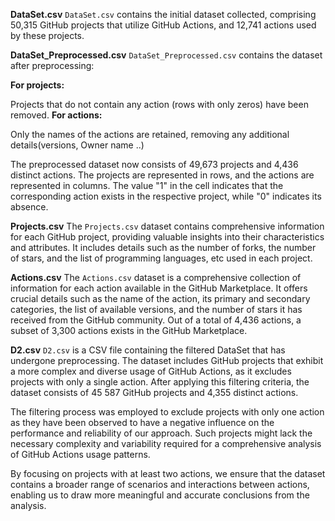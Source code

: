 **DataSet.csv**
`DataSet.csv` contains the initial dataset collected, comprising 50,315 GitHub projects that utilize GitHub Actions, and 12,741 actions used by these projects.

**DataSet_Preprocessed.csv**
`DataSet_Preprocessed.csv` contains the dataset after preprocessing:

__For projects:__

Projects that do not contain any action (rows with only zeros) have been removed.
__For actions:__

Only the names of the actions are retained, removing any additional details(versions, Owner name ..)

The preprocessed dataset now consists of 49,673 projects and 4,436 distinct actions. The projects are represented in rows, and the actions are represented in columns. The value "1" in the cell indicates that the corresponding action exists in the respective project, while "0" indicates its absence.

**Projects.csv**
The `Projects.csv` dataset contains comprehensive information for each GitHub project, providing valuable insights into their characteristics and attributes. It includes details such as the number of forks, the number of stars, and the list of programming languages, etc used in each project.

**Actions.csv**
The `Actions.csv` dataset is a comprehensive collection of information for each action available in the GitHub Marketplace. It offers crucial details such as the name of the action, its primary and secondary categories, the list of available versions, and the number of stars it has received from the GitHub community. Out of a total of 4,436 actions, a subset of 3,300 actions exists in the GitHub Marketplace.

**D2.csv**
`D2.csv` is a CSV file containing the filtered DataSet that has undergone preprocessing. The dataset includes GitHub projects that exhibit a more complex and diverse usage of GitHub Actions, as it excludes projects with only a single action. After applying this filtering criteria, the dataset consists of 45 587 GitHub projects and 4,355 distinct actions.

The filtering process was employed to exclude projects with only one action as they have been observed to have a negative influence on the performance and reliability of our approach. Such projects might lack the necessary complexity and variability required for a comprehensive analysis of GitHub Actions usage patterns.

By focusing on projects with at least two actions, we ensure that the dataset contains a broader range of scenarios and interactions between actions, enabling us to draw more meaningful and accurate conclusions from the analysis.